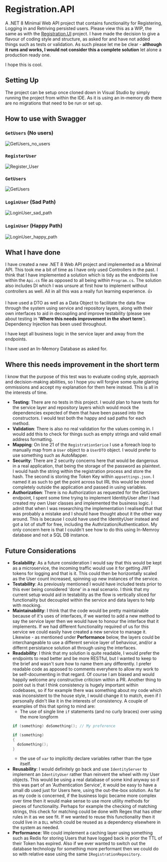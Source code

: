 # Registration.API
A .NET 8 Minimal Web API project that contains functionality for Registering, Logging in and Retriving persisted users. Please view this as a WIP, the same as with the [Registration.UI](https://github.com/JimmyP29/Registration.UI) project. I have made the decision to give a flavour of coding style and structure, as asked for and have not added things such as tests or validation. As such please let me be clear - __although it runs and works, I would not consider this a complete solution__ let alone a production ready one. 

I hope this is cool.

## Setting Up
The project can be setup once cloned down in Visual Studio by simply running the project from within the IDE. As it is using an in-memory db there are no migrations that need to be run or set up.

## How to use with Swagger

### `GetUsers` (No users)
![GetUsers_no_users](https://github.com/JimmyP29/Registration.API/blob/master/assets/No_Users.gif)

### `RegisterUser` 
![Register_User](https://github.com/JimmyP29/Registration.API/blob/master/assets/Register_User.gif)

### `GetUsers` 
![GetUsers](https://github.com/JimmyP29/Registration.API/blob/master/assets/Get_Users_with_User.gif)

### `LoginUser` (Sad Path)
![LoginUser_sad_path](https://github.com/JimmyP29/Registration.API/blob/master/assets/Login_sad_path.gif)

### `LoginUser` (Happy Path)
![LoginUser_happy_path](https://github.com/JimmyP29/Registration.API/blob/master/assets/Login_happy_path.gif)

## What I have done
I have created a new .NET 8 Web API project and implemented as a Minimal API. This took me a bit of time as I have only used Controllers in the past. I think that I have implemented a solution which is tidy as the endpoints live within the `Api.cs` file as opposed to all being within `Program.cs`. The solution also includes DI which I was unsure at first how to implement without controllers as well. All in all this was a really fun learning experience. :+1:

I have used a DTO as well as a Data Object to facilitate the data flow through the system using service and repository layers, along with their own interfaces to aid in decoupling and improve testability (please see about testing in '__Where this needs improvement in the short term__'). Dependency Injection has been used throughout.

I have kept all business logic in the service layer and away from the endpoints.

I have used an In-Memory Database as asked for.

## Where this needs improvement in the short term
I know that the purpose of this test was to evaluate coding style, approach and decision-making abilities, so I hope you will forgive some quite glaring ommissions and accept my explanation for them here instead. This is all in the interests of time.

- __Testing__: There are no tests in this project. I would plan to have tests for the service layer and repository layers which would mock the dependencies expected of them that have been passed into the constructors. I would test both the happy and sad paths for each method.
- __Validation__: There is also no real validation for the values coming in. I would add this to check for things such as empty strings and valid email address formatting.
- __Mapping__: On line 21 of the `RegistrationSerice` I use a foreach loop to manually map from a `User` object to a `UserDTO` object. I would prefer to use something such as AutoMapper.
- __Security__: There are 2 security concerns here that would be dangerous in a real application, that being the storage of the password as plaintext. I would hash the string within the registration process and store the hash. The second is storing the Token Key within `appsettings.json`. I named it as such to get the point across but IRL this would be stored completely outside the application and passed in using variables.
- __Authorization__: There is no Authorization as requested for the GetUsers endpoint, I spent some time trying to implement IdentityUser after I had created my own User classes and implemented the business logic. I admit that when I was researching the implementation I realised that that was probably a mistake and I should have thought about it the other way around. This is because I could have used the IdentityUser instead and got a lot of stuff for free, including the Authrization/Authentication. My only concern here is that I couldn't see how to do this using In-Memroy database and not a SQL DB instance.

## Future Considerations
- __Scalability__: As a future consideration I would say that this would be kept as a microservice, the incoming traffic would use it for getting JWT tokens for logging and that is it. This could then be horizontally scaled as the User count increased, spinning up new instances of the service.
- __Testability__: As previously mentioned I would have included tests prior to this ever being considered 'done' in a real scenario. I think that my current setup would aid in testability as the flow is vertically sliced for functionality but decoupled within the service and data layers to help with mocking.
- __Maintainability__: I think that the code would be pretty maintainable because of it's uses of interfaces, if we wanted to add a new method to say the service layer then we would have to honour the interface that it implements. If we had different functionality required of us for this service we could easily have created a new service to manage it. Likewise - as mentioned under __Performance__ below, the layers could be interchangeable to use a different service layer of behaviour, and/or a differnt persistance solution all through using the interfaces.
- __Readability__: I think that my solution is quite readable, I would prefer the endpoints to read better and be more RESTful, but I wanted to keep to the brief and wasn't sure how to name them any differently. I prefer readable code as apposed to comments everyhere to allow my work to be self-documenting in that regard. Of course I am biased and would happily welcome any constructive criticism within a PR. Another thing to point out is that I think consistency is hugely important within codebases, so if for example there was something about my code which was inconsistent to the house style, I would change it to match, even if I personally didn't like it in the interests of consistency. A couple of examples of this that spring to mind are:
  - The use of single line `if` statements (and no curly braces) over using the more longform 
  ```c
  if (something) doSomething(); // My preference
  
  if (something) 
  {
    doSomething();
  }
  ```
  - the use of `var` to implicitly declare variables rather than the type itself.
- __Reusability__: I would definitely go back and use `IdentityServer` to implement an `IdentityUser` rather than reinvent the wheel with my User objects. This would be using a real database of some kind anyway so if this was part of an 'Authentication Service', it would be easy to have a small db used just for Users here, using the out-the-box solution. As far as my code is concerned, if the business logic became more complex over time then it would make sense to use more utility methods for pieces of functionality. Perhaps for example the checking of matching strings, this check for matching could be done with Regex that has other rules in it as we see fit. If we wanted to reuse this functionality then it could live in a `DLL` which could be reused as a dependency elsewhere in the system as needed.
 - __Performance__: We could implement a caching layer using something such as Redis for storing Users that have logged back in prior the TTL of their Token has expired. Also if we ever wanted to switch out the database technology for something more performant then we could do so with relative ease using the same `IRegistrationRepository`.

